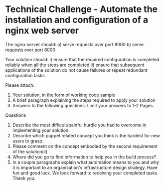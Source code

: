 Technical Challenge - Automate the installation and configuration of a nginx web server
================
The nginx server should:
a) serve requests over port 8000
b) serve requests over port 8000


Your solution should:
i) ensure that the required configuration is completed reliably when all the steps are completed
ii) ensure that subsequent applications of the solution do not cause failures or repeat redundant 
configuration tasks

Please attach:
1) Your solution, in the form of working code sample 
2) A brief paragraph explaining the steps required to apply your solution
3) Answers to the following questions. Limit your answers to 1-2 Pages.


Questions
1. Describe the most difficult/painful hurdle you had to overcome in implementing your solution.
2. Describe which puppet related concept you think is the hardest for new users to grasp.
3. Please comment on the concept embodied by the second requirement of the solution(ii)
4. Where did you go to find information to help you in the build process?
5. In a couple paragraphs explain what automation means to you and why it is important to an 
organisation's infrastructure design strategy.
Have fun and good luck. We look forward to receiving your completed tasks.
Thank you.


